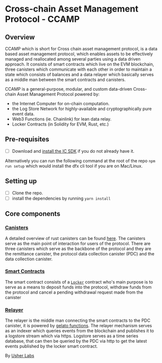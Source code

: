 # Cross-chain Asset Management Protocol - CCAMP

## Overview
CCAMP which is short for Cross chain asset management protocol, is a data based asset management protocol, which enables assets to be effectively managed and reallocated among several parties using a data driven approach.
It consists of smart contracts which live on the EVM blockchain, three canisters which communicate with each other in order to maintain a state which consists of balances and a data relayer which basically serves as a middle man between the smart contracts and canisters.

CCAMP is a general-purpose, modular, and custom data-driven Cross-chain Asset Management Protocol powered by:

- the Internet Computer for on-chain computation.
- the Log Store Network for highly-available and cryptographically pure event data.
- Web3 Functions (ie. Chainlink) for lean data relay.
- Locker Contracts (in Solidity for EVM, Rust, etc.)


## Pre-requisites
-   [ ] Download and [install the IC SDK](https://internetcomputer.org/docs/current/developer-docs/setup/index.md) if you do not already have it.

Alternatively you can run the following command at the root of the repo
`npm run setup` which would install the dfx cli tool if you are on Mac/Linux.


## Setting up
- [ ] Clone the repo.
- [ ] install the dependencies by running `yarn install` 

## Core components

### [Canisters](https://github.com/usherlabs/ccamp/tree/main/packages/canisters)
A detailed overview of rust canisters can be found [here](https://internetcomputer.org/docs/current/developer-docs/backend/rust/).
The canisters serve as the main point of interaction for users of the protocol. There are three canisters which serve as the backbone of the protocol and they are the remittance canister, the protocol data collection canister (PDC) and the data collection canister.

### [Smart Contracts](https://github.com/usherlabs/ccamp/tree/main/packages/contracts)
The smart contract consists of a [`Locker`](https://github.com/usherlabs/ccamp/blob/main/packages/contracts/contracts/Locker.sol) contract who's main purpose is to serve as a means to deposit funds into the protocol, withdraw funds from the protocol and cancel a pending withdrawal request made from the canister

### [Relayer](https://github.com/usherlabs/ccamp/tree/main/packages/relay)
The relayer is the middle man connecting the smart contracts to the PDC canister, it is powered by [gelato functions](https://docs.gelato.network/developer-services/web3-functions/writing-web3-functions).
The relayer mechanism serves as an indexer which queries events from the blockchain and publishes it to a logstore stream which via https. Logstore serves as a time series database, that can then be queried by the PDC via http to get the latest events published by the locker smart contract.

By [Usher Labs](https://usher.so)
